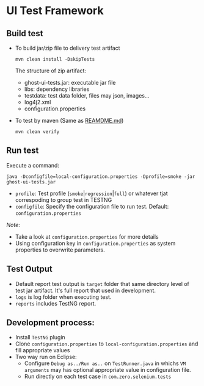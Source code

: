 UI Test Framework
=================

## Build test
- To build jar/zip file to delivery test artifact
	```
	mvn clean install -DskipTests
	```
  The structure of zip artifact:
    - ghost-ui-tests.jar: executable jar file
    - libs: dependency libraries
    - testdata: test data folder, files may json, images...
    - log4j2.xml
    - configuration.properties

- To test by maven (Same as [REAMDME.md](REAMDME.md))
	```
	mvn clean verify
	```


## Run test
Execute a command:
  ```
  java -Dconfigfile=local-configuration.properties -Dprofile=smoke -jar ghost-ui-tests.jar
  ```
  - `profile`: Test profile (`smoke`|`regression`|`full`) or whatever tjat correspoding to group test in TESTNG
  - `configfile`: Specify the configuration file to run test. Default: `configuration.properties`

*Note*: 
  - Take a look at `configuration.properties` for more details
  - Using configuration key in `configuration.properties` as system properties to overwrite parameters. 
  
## Test Output
- Default report test output is `target` folder that same directory level of test jar artifact. It's full report that used in development.
- `logs` is log folder when executing test.
- `reports` includes TestNG report.

## Development process:
- Install `TestNG` plugin
- Clone `configuration.properties` to `local-configuration.properties` and fill appropriate values
- Two way run on Eclipse:
  - Configure `Debug as../Run as..` on `TestRunner.java` in whichs `VM arguments` may has optional appropriate value in configuration file.
  - Run directly on each test case in `com.zero.selenium.tests`